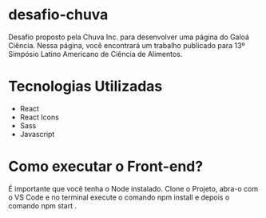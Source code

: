 # desafio-chuva
Desafio proposto pela Chuva Inc. para desenvolver uma página do Galoá Ciência. Nessa página, você encontrará um trabalho publicado para 13º Simpósio Latino Americano de Ciência de Alimentos.

# Tecnologias Utilizadas

<ul>
  <li>React</li>
  <li> React Icons </li>
  <li>Sass</li>
  <li>Javascript</li>
 </ul>
 
 # Como executar o Front-end?
 
 É importante que você tenha o Node instalado. Clone o Projeto, abra-o com o VS Code e no terminal execute o comando <stronger> npm install </stronger> e depois o comando <stronger> npm start </stronger>.

